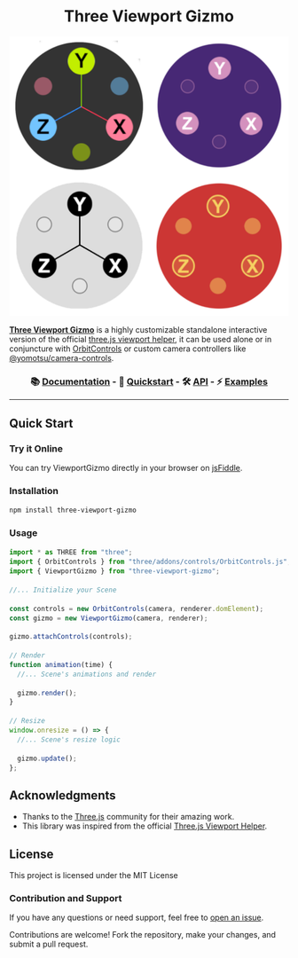 <h1 align="center">Three Viewport Gizmo</h1>

<p align="center">
  <a href="https://fennec-hub.github.io/three-viewport-gizmo/">
  <img src="./live/public/three-viewport-gizmo.png" width="524"/>
  </a>
</p>

<a href="https://fennec-hub.github.io/three-viewport-gizmo/">**Three Viewport Gizmo**</a> is a highly customizable standalone interactive version of the official [three.js viewport helper](https://github.com/mrdoob/three.js/blob/dev/examples/jsm/helpers/ViewHelper.js), it can be used alone or in conjuncture with [OrbitControls](https://threejs.org/docs/#examples/en/controls/OrbitControls) or custom camera controllers like [@yomotsu/camera-controls](https://github.com/yomotsu/camera-controls).

<h3 align="center">
  📚 <a href="https://fennec-hub.github.io/three-viewport-gizmo/">Documentation</a> -
  🚀 <a href="https://fennec-hub.github.io/three-viewport-gizmo/quickstart">Quickstart</a> -
  🛠️ <a href="https://fennec-hub.github.io/three-viewport-gizmo/api ">API</a> -
  ⚡️ <a href="https://fennec-hub.github.io/three-viewport-gizmo/examples/orbit-controls">Examples</a>
</h3>

---

## Quick Start

### Try it Online

You can try ViewportGizmo directly in your browser on [jsFiddle](https://jsfiddle.net/7wsoj680/).

### Installation

```sh
npm install three-viewport-gizmo
```

### Usage

```js
import * as THREE from "three";
import { OrbitControls } from "three/addons/controls/OrbitControls.js";
import { ViewportGizmo } from "three-viewport-gizmo";

//... Initialize your Scene

const controls = new OrbitControls(camera, renderer.domElement);
const gizmo = new ViewportGizmo(camera, renderer);

gizmo.attachControls(controls);

// Render
function animation(time) {
  //... Scene's animations and render

  gizmo.render();
}

// Resize
window.onresize = () => {
  //... Scene's resize logic

  gizmo.update();
};
```

## Acknowledgments

- Thanks to the [Three.js](https://threejs.org/) community for their amazing work.
- This library was inspired from the official [Three.js Viewport Helper](https://github.com/mrdoob/three.js/blob/dev/examples/jsm/helpers/ViewHelper.js).

## License

This project is licensed under the MIT License

### Contribution and Support

If you have any questions or need support, feel free to [open an issue](https://github.com/Fennec-hub//three-viewport-gizmo/issues).

Contributions are welcome! Fork the repository, make your changes, and submit a pull request.
